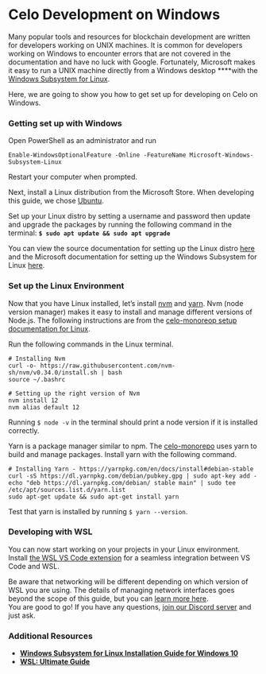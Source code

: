 # Celo Development on Windows

Many popular tools and resources for blockchain development are written for developers working on UNIX machines. It is common for developers working on Windows to encounter errors that are not covered in the documentation and have no luck with Google. Fortunately, Microsoft makes it easy to run a UNIX machine directly from a Windows desktop ****with the [Windows Subsystem for Linux](https://docs.microsoft.com/en-us/windows/wsl/faq).

Here, we are going to show you how to get set up for developing on Celo on Windows.

### **Getting set up with Windows**

Open PowerShell as an administrator and run

```text
Enable-WindowsOptionalFeature -Online -FeatureName Microsoft-Windows-Subsystem-Linux
```

Restart your computer when prompted.

Next, install a Linux distribution from the Microsoft Store. When developing this guide, we chose [Ubuntu](https://www.microsoft.com/en-us/p/ubuntu-1804-lts/9n9tngvndl3q?rtc=1&activetab=pivot:overviewtab).

Set up your Linux distro by setting a username and password then update and upgrade the packages by running the following command in the terminal: **`$ sudo apt update && sudo apt upgrade`**  


You can view the source documentation for setting up the Linux distro [here](https://docs.microsoft.com/en-us/windows/wsl/initialize-distro) and the Microsoft documentation for setting up the Windows Subsystem for Linux [here](https://docs.microsoft.com/en-us/windows/wsl/install-win10?WT.mc_id=smashingmag-article-buhollan).

### Set up the Linux Environment

Now that you have Linux installed, let’s install [nvm](https://github.com/nvm-sh/nvm) and [yarn](https://yarnpkg.com/). Nvm \(node version manager\) makes it easy to install and manage different versions of Node.js. The following instructions are from the [celo-monoreop setup documentation for Linux](https://github.com/celo-org/celo-monorepo/blob/master/SETUP.md#linux). 

Run the following commands in the Linux terminal.

```text
# Installing Nvm
curl -o- https://raw.githubusercontent.com/nvm-sh/nvm/v0.34.0/install.sh | bash
source ~/.bashrc

# Setting up the right version of Nvm
nvm install 12
nvm alias default 12
```

Running `$ node -v` in the terminal should print a node version if it is installed correctly.

Yarn is a package manager similar to npm. The [celo-monorepo](https://github.com/celo-org/celo-monorepo/) uses yarn to build and manage packages. Install yarn with the following command.

```text
# Installing Yarn - https://yarnpkg.com/en/docs/install#debian-stable
curl -sS https://dl.yarnpkg.com/debian/pubkey.gpg | sudo apt-key add -
echo "deb https://dl.yarnpkg.com/debian/ stable main" | sudo tee /etc/apt/sources.list.d/yarn.list
sudo apt-get update && sudo apt-get install yarn
```

Test that yarn is installed by running `$ yarn --version`.

### Developing with WSL

You can now start working on your projects in your Linux environment. Install [the WSL VS Code extension](https://marketplace.visualstudio.com/items?itemName=ms-vscode-remote.remote-wsl) for a seamless integration between VS Code and WSL.

Be aware that networking will be different depending on which version of WSL you are using. The details of managing network interfaces goes beyond the scope of this guide, but you can [learn more here](https://adamtheautomator.com/windows-subsystem-for-linux/#developing-on-wsl-with-visual-studio-code-vs-code-).  
You are good to go! If you have any questions, [join our Discord server](https://discord.gg/xXrvmb6) and just ask.

### Additional Resources

* [**Windows Subsystem for Linux Installation Guide for Windows 10**](https://docs.microsoft.com/en-us/windows/wsl/install-win10?WT.mc_id=smashingmag-article-buhollan)
* [**WSL: Ultimate Guide**](https://adamtheautomator.com/windows-subsystem-for-linux/#developing-on-wsl-with-visual-studio-code-vs-code-)
